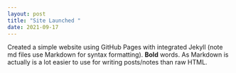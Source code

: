 ```yaml
---
layout: post
title: "Site Launched "
date: 2021-09-17
---
```

Created a simple website using GitHub Pages with integrated Jekyll (note md files use Markdown for syntax formatting).  **Bold** words. As Markdown is actually is a lot easier to use for writing posts/notes than raw HTML.

